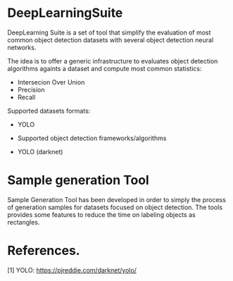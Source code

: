 # DeepLearningSuite
DeepLearning Suite is a set of tool that simplify the evaluation of most common object detection datasets with several object detection neural networks.

The idea is to offer a generic infrastructure to evaluates object detection algorithms againts a dataset and compute most common statistics:
* Intersecion Over Union
* Precision
* Recall 



Supported datasets formats:
* YOLO


* Supported object detection frameworks/algorithms
* YOLO (darknet)



# Sample generation Tool
Sample Generation Tool has been developed in order to simply the process of generation samples for datasets focused on object detection. The tools provides some features to reduce the time on labeling objects as rectangles. 




# References.
[1] YOLO: https://pjreddie.com/darknet/yolo/
